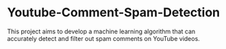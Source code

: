 # Youtube-Comment-Spam-Detection
This project aims to develop a machine learning algorithm that can accurately detect and filter out spam comments on YouTube videos.
